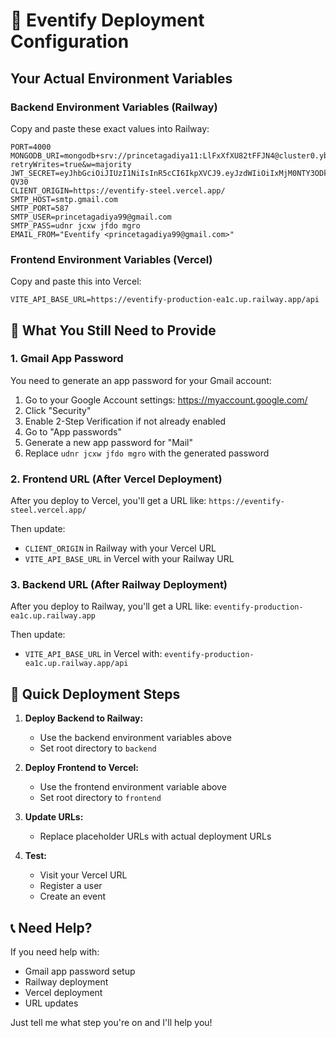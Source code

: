 # 🚀 Eventify Deployment Configuration

## Your Actual Environment Variables

### Backend Environment Variables (Railway)

Copy and paste these exact values into Railway:

```
PORT=4000
MONGODB_URI=mongodb+srv://princetagadiya11:LlFxXfXU82tFFJN4@cluster0.ybpu75u.mongodb.net/eventify?retryWrites=true&w=majority
JWT_SECRET=eyJhbGciOiJIUzI1NiIsInR5cCI6IkpXVCJ9.eyJzdWIiOiIxMjM0NTY3ODkwIiwibmFtZSI6IkpvaG4gRG9lIiwiYWRtaW4iOnRydWUsImlhdCI6MTUxNjIzOTAyMn0.KMUFsIDTnFmyG3nMiGM6H9FNFUROf3wh7SmqJp-QV30
CLIENT_ORIGIN=https://eventify-steel.vercel.app/
SMTP_HOST=smtp.gmail.com
SMTP_PORT=587
SMTP_USER=princetagadiya99@gmail.com
SMTP_PASS=udnr jcxw jfdo mgro
EMAIL_FROM="Eventify <princetagadiya99@gmail.com>"
```

### Frontend Environment Variables (Vercel)

Copy and paste this into Vercel:

```
VITE_API_BASE_URL=https://eventify-production-ea1c.up.railway.app/api
```

## 🔧 What You Still Need to Provide

### 1. Gmail App Password
You need to generate an app password for your Gmail account:

1. Go to your Google Account settings: https://myaccount.google.com/
2. Click "Security"
3. Enable 2-Step Verification if not already enabled
4. Go to "App passwords"
5. Generate a new app password for "Mail"
6. Replace `udnr jcxw jfdo mgro` with the generated password

### 2. Frontend URL (After Vercel Deployment)
After you deploy to Vercel, you'll get a URL like:
`https://eventify-steel.vercel.app/`

Then update:
- `CLIENT_ORIGIN` in Railway with your Vercel URL
- `VITE_API_BASE_URL` in Vercel with your Railway URL

### 3. Backend URL (After Railway Deployment)
After you deploy to Railway, you'll get a URL like:
`eventify-production-ea1c.up.railway.app`

Then update:
- `VITE_API_BASE_URL` in Vercel with: `eventify-production-ea1c.up.railway.app/api`

## 🎯 Quick Deployment Steps

1. **Deploy Backend to Railway:**
   - Use the backend environment variables above
   - Set root directory to `backend`

2. **Deploy Frontend to Vercel:**
   - Use the frontend environment variable above
   - Set root directory to `frontend`

3. **Update URLs:**
   - Replace placeholder URLs with actual deployment URLs

4. **Test:**
   - Visit your Vercel URL
   - Register a user
   - Create an event

## 📞 Need Help?

If you need help with:
- Gmail app password setup
- Railway deployment
- Vercel deployment
- URL updates

Just tell me what step you're on and I'll help you!
